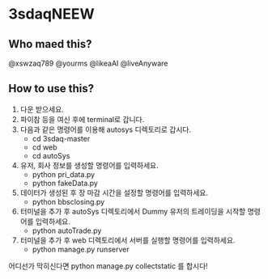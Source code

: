 # 3sdaqNEEW
## Who maed this?
@xswzaq789 @yourms @likeaAI @liveAnyware
## How to use this?
1. 다운 받으세요.
2. 파이참 등을 여신 후에 terminal로 갑니다.
3. 다음과 같은 명령어를 이용해 autosys 디렉토리로 갑시다.
   - cd 3sdaq-master
   - cd web
   - cd autoSys
4. 유저, 회사 정보를 생성할 명령어를 입력하세요.
   - python pri_data.py
   - python fakeData.py
5. 데이터가 생성된 후 장 마감 시간을 설정할 명령어를 입력하세요.
   - python bbsclosing.py
6. 터미널을 추가 후 autoSys 디렉토리에서 Dummy 유저의 트레이딩을 시작할 명령어를 입력하세요.
   - python autoTrade.py
7. 터미널을 추가 후 web 디렉토리에서 서버를 실행할 명령어를 입력하세요.
   - python manage.py runserver  

어디선가 막히신다면 python manage.py collectstatic 를 합시다!
